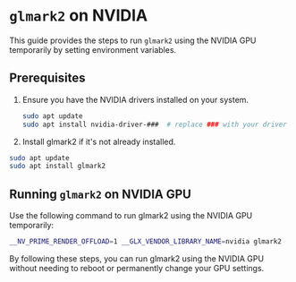 # `glmark2` on NVIDIA

This guide provides the steps to run `glmark2` using the NVIDIA GPU temporarily
by setting environment variables.

## Prerequisites

1. Ensure you have the NVIDIA drivers installed on your system.

   ```bash
   sudo apt update
   sudo apt install nvidia-driver-###  # replace ### with your driver version number, e.g., nvidia-driver-470
   ```

2. Install glmark2 if it's not already installed.

  ```bash
  sudo apt update
  sudo apt install glmark2
  ```

## Running `glmark2` on NVIDIA GPU

Use the following command to run glmark2 using the NVIDIA GPU temporarily:

```bash
__NV_PRIME_RENDER_OFFLOAD=1 __GLX_VENDOR_LIBRARY_NAME=nvidia glmark2
```

By following these steps, you can run glmark2 using the NVIDIA GPU without
needing to reboot or permanently change your GPU settings.
